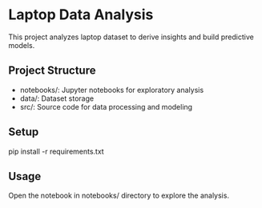 # Laptop Data Analysis

This project analyzes laptop dataset to derive insights and build predictive models.

## Project Structure
- notebooks/: Jupyter notebooks for exploratory analysis
- data/: Dataset storage
- src/: Source code for data processing and modeling

## Setup
pip install -r requirements.txt

## Usage
Open the notebook in notebooks/ directory to explore the analysis.
